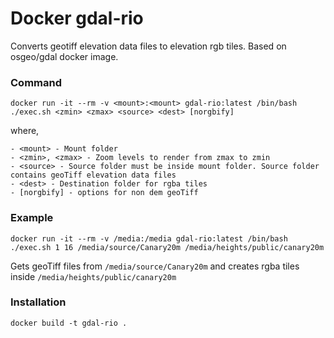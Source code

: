 # Docker gdal-rio

Converts geotiff elevation data files to elevation rgb tiles. Based on osgeo/gdal docker image.

### Command

`docker run -it --rm -v <mount>:<mount> gdal-rio:latest /bin/bash ./exec.sh <zmin> <zmax> <source> <dest> [norgbify]`

where,
  
	- <mount> - Mount folder
	- <zmin>, <zmax> - Zoom levels to render from zmax to zmin
	- <source> - Source folder must be inside mount folder. Source folder contains geoTiff elevation data files
	- <dest> - Destination folder for rgba tiles
	- [norgbify] - options for non dem geoTiff

### Example

`docker run -it --rm -v /media:/media gdal-rio:latest /bin/bash ./exec.sh 1 16 /media/source/Canary20m /media/heights/public/canary20m`

Gets geoTiff files from `/media/source/Canary20m` and creates rgba tiles inside `/media/heights/public/canary20m`

### Installation

`docker build -t gdal-rio .`
